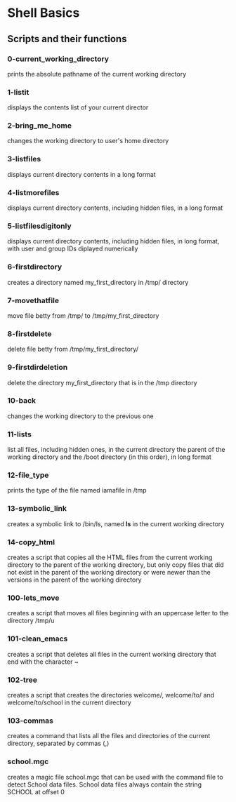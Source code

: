 # Shell Basics
## Scripts and their functions

### 0-current_working_directory
prints the absolute pathname of the current working directory

### 1-listit
displays the contents list of your current director

### 2-bring_me_home
changes the working directory to user's home directory

### 3-listfiles
displays current directory contents in a long format

### 4-listmorefiles
displays current directory contents, including hidden files, in a long format

### 5-listfilesdigitonly
displays current directory contents, including hidden files, in long format, with user and group IDs diplayed numerically

### 6-firstdirectory
creates a directory named my_first_directory in /tmp/ directory

### 7-movethatfile
move file betty from /tmp/ to /tmp/my_first_directory

### 8-firstdelete
delete file betty from /tmp/my_first_directory/

### 9-firstdirdeletion
delete the directory my_first_directory that is in the /tmp directory

### 10-back
changes the working directory to the previous one

### 11-lists
list all files, including hidden ones, in the current directory the parent of the working directory and the /boot directory (in this order), in long format

### 12-file_type
prints the type of the file named iamafile in /tmp

### 13-symbolic_link
creates a symbolic link to /bin/ls, named __ls__ in the current working directory

### 14-copy_html
creates a script that copies all the HTML files from the current working directory to the parent of the working directory, but only copy files that did not exist in the parent of the working directory or were newer than the versions in the parent of the working directory

### 100-lets_move
creates a script that moves all files beginning with an uppercase letter to the directory /tmp/u

### 101-clean_emacs
creates a script that deletes all files in the current working directory that end with the character ~

### 102-tree
creates a script that creates the directories welcome/, welcome/to/ and welcome/to/school in the current directory

### 103-commas
creates a command that lists all the files and directories of the current directory, separated by commas (,)

### school.mgc
creates a magic file school.mgc that can be used with the command file to detect School data files. School data files always contain the string SCHOOL at offset 0
